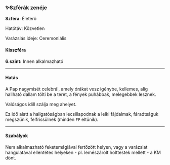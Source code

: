 ### ✨Szférák zenéje

**Szféra**: Életerő

Hatótáv: Közvetlen

Varázslás ideje: Ceremoniális

#### Kisszféra

**6.szint:** Innen alkalmazható

---
#### Hatás

A Pap nagymisét celebrál, amely órákat vesz igénybe, kellemes, alig hallható dallam tölti be a teret, a fények puhábbak, melegebbek lesznek.

Valóságos idill szálja meg ahelyet. 

Ez idő alatt a hallgatóságban lecsillapodnak a lelki fájdalmak, fáradtságuk megszűnik, felfrissülnek (minden `FP` eltűnik).

---
#### Szabályok

Nem alkalmazható feketemágiával fertőzött helyen, vagy a varázslat hangulatával ellentétes helyeken - pl. lemészárolt holttestek mellett - a KM dönt.
